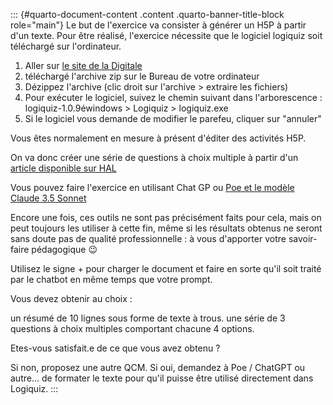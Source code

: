 ::: {#quarto-document-content .content .quarto-banner-title-block role="main"}
Le but de l'exercice va consister à générer un H5P à partir d'un texte.
Pour être réalisé, l'exercice nécessite que le logiciel logiquiz soit
téléchargé sur l'ordinateur.

1.  Aller sur [le site de la
    Digitale](https://ladigitale.dev/logiquiz/#telecharger)
2.  téléchargé l'archive zip sur le Bureau de votre ordinateur
3.  Dézippez l'archive (clic droit sur l'archive \> extraire les
    fichiers)
4.  Pour exécuter le logiciel, suivez le chemin suivant dans
    l'arborescence : logiquiz-1.0.9éwindows \> Logiquiz \> logiquiz.exe
5.  Si le logiciel vous demande de modifier le parefeu, cliquer sur
    "annuler"

Vous êtes normalement en mesure à présent d'éditer des activités H5P.

On va donc créer une série de questions à choix multiple à partir d'un
[article disponible sur HAL](article.pdf)

Vous pouvez faire l'exercice en utilisant Chat GP ou [Poe et le modèle
Claude 3.5 Sonnet](https://poe.com)

Encore une fois, ces outils ne sont pas précisément faits pour cela,
mais on peut toujours les utiliser à cette fin, même si les résultats
obtenus ne seront sans doute pas de qualité professionnelle : à vous
d'apporter votre savoir-faire pédagogique :wink:

Utilisez le signe + pour charger le document et faire en sorte qu'il
soit traité par le chatbot en même temps que votre prompt.

Vous devez obtenir au choix :

un résumé de 10 lignes sous forme de texte à trous. une série de 3
questions à choix multiples comportant chacune 4 options.

Etes-vous satisfait.e de ce que vous avez obtenu ?

Si non, proposez une autre QCM. Si oui, demandez à Poe / ChatGPT ou
autre... de formater le texte pour qu'il puisse être utilisé directement
dans Logiquiz.
:::
